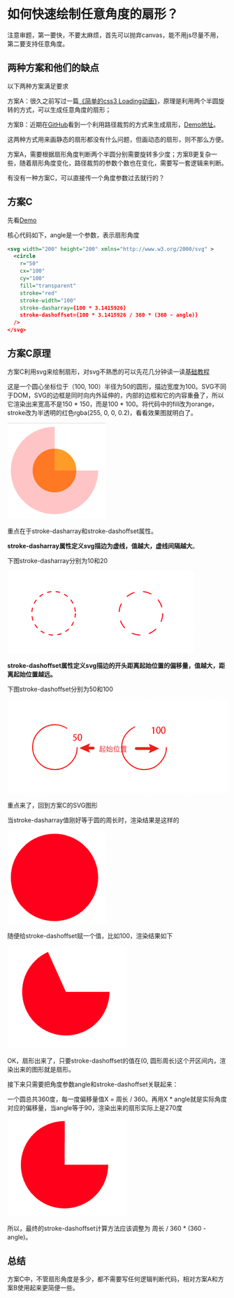 # 如何快速绘制任意角度的扇形？

注意审题，第一要快，不要太麻烦，首先可以抛弃canvas，能不用js尽量不用，第二要支持任意角度。
## 两种方案和他们的缺点
以下两种方案满足要求

方案A：很久之前写过一篇[《简单的css3 Loading动画》](https://www.cnblogs.com/wangmeijian/p/4449150.html)，原理是利用两个半圆旋转的方式，可以生成任意角度的扇形；

方案B：近期在[GitHub](https://github.com/haizlin/fe-interview/issues/527#issuecomment-507108812)看到一个利用路径裁剪的方式来生成扇形，[Demo地址](https://codepen.io/liuxiaole-the-sasster/pen/Zdrmxg)。

这两种方式用来画静态的扇形都没有什么问题，但画动态的扇形，则不那么方便。

方案A，需要根据扇形角度判断两个半圆分别需要旋转多少度；方案B更复杂一些，随着扇形角度变化，路径裁剪的参数个数也在变化，需要写一套逻辑来判断。

有没有一种方案C，可以直接传一个角度参数过去就行的？

## 方案C

先看[Demo](https://codepen.io/wangmeijian/pen/yLpBgaw?editors=1010)

核心代码如下，angle是一个参数，表示扇形角度

```svg
<svg width="200" height="200" xmlns="http://www.w3.org/2000/svg" > 
  <circle
    r="50"
    cx="100"
    cy="100"
    fill="transparent"
    stroke="red"
    stroke-width="100"
    stroke-dasharray={100 * 3.1415926}
    stroke-dashoffset={100 * 3.1415926 / 360 * (360 - angle)}
  />
</svg>
```

## 方案C原理

方案C利用svg来绘制扇形，对svg不熟悉的可以先花几分钟读一读[基础教程](https://github.com/wangmeijian/svg/issues)

这是一个圆心坐标位于（100, 100）半径为50的圆形，描边宽度为100。SVG不同于DOM，SVG的边框是同时向内外延伸的，内部的边框和它的内容重叠了，所以它渲染出来宽高不是150 * 150，而是100 * 100。将代码中的fill改为orange，stroke改为半透明的红色rgba(255, 0, 0, 0.2)，看看效果图就明白了。

![SVG stroke](../../public/svg_stroke.png)

重点在于stroke-dasharray和stroke-dashoffset属性。

**stroke-dasharray属性定义svg描边为虚线，值越大，虚线间隔越大**。

下图stroke-dasharray分别为10和20

![SVG stroke](../../public/svg_stroke_dasharray.png)

**stroke-dashoffset属性定义svg描边的开头距离起始位置的偏移量，值越大，距离起始位置越远。**

下图stroke-dashoffset分别为50和100  

![SVG stroke](../../public/svg_stroke_dashoffset.png)

重点来了，回到方案C的SVG图形

当stroke-dasharray值刚好等于圆的周长时，渲染结果是这样的  

![SVG stroke](../../public/svg_circle.png)

随便给stroke-dashoffset赋一个值，比如100，渲染结果如下

![SVG stroke](../../public/svg_stroke_set_dashoffset.png)

OK，扇形出来了，只要stroke-dashoffset的值在(0, 圆形周长)这个开区间内，渲染出来的图形就是扇形。

接下来只需要把角度参数angle和stroke-dashoffset关联起来：

一个圆总共360度，每一度偏移量值X = 周长 / 360。再用X * angle就是实际角度对应的偏移量，当angle等于90，渲染出来的扇形实际上是270度

![SVG stroke](../../public/svg_stroke_set_dashoffset_90.png)

所以，最终的stroke-dashoffset计算方法应该调整为 周长 / 360 * (360 - angle)。

## 总结

方案C中，不管扇形角度是多少，都不需要写任何逻辑判断代码，相对方案A和方案B使用起来更简便一些。



